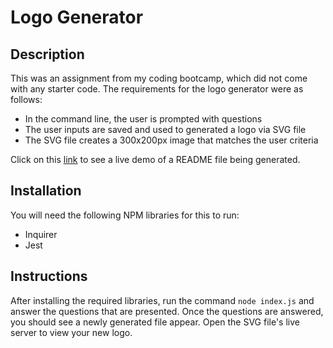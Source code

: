 # Logo Generator

## Description
This was an assignment from my coding bootcamp, which did not come with any starter code. The requirements for the logo generator were as follows: 
* In the command line, the user is prompted with questions
* The user inputs are saved and used to generated a logo via SVG file
* The SVG file creates a 300x200px image that matches the user criteria

Click on this [link](https://drive.google.com/file/d/1XjidPsWUOyuRNRDpZ3Lj62R_y64XDSfU/view) to see a live demo of a README file being generated.

## Installation
You will need the following NPM libraries for this to run: 
* Inquirer
* Jest

## Instructions
After installing the required libraries, run the command ```node index.js``` and answer the questions that are presented. Once the questions are answered, you should see a newly generated file appear. Open the SVG file's live server to view your new logo.